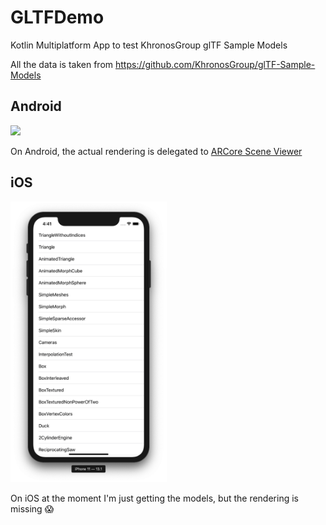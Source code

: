 # GLTFDemo
Kotlin Multiplatform App to test KhronosGroup glTF Sample Models

All the data is taken from https://github.com/KhronosGroup/glTF-Sample-Models

## Android

<img src="https://github.com/dcampogiani/GLTFDemo/blob/master/demoAndroid.gif?raw=true" width="250"> 

On Android, the actual rendering is delegated to [ARCore Scene Viewer](https://developers.google.com/ar/develop/java/scene-viewer)

## iOS

<img src="https://raw.githubusercontent.com/dcampogiani/GLTFDemo/master/demoiOS.png" width="250"> 

On iOS at the moment I'm just getting the models, but the rendering is missing :scream:
